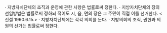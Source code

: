 · 지방자치단체의 조직과 운영에 관한 사항은 법률로써 정한다.
· 지방자치단체의 장의 선임방법은 법률로써 정하되 적어도 시, 읍, 면의 장은 그 주민이 직접 이를 선거한다. <신설 1960.6.15.>
· 지방자치단체에는 각각 의회를 둔다.
· 지방의회의 조직, 권한과 의원의 선거는 법률로써 정한다.
